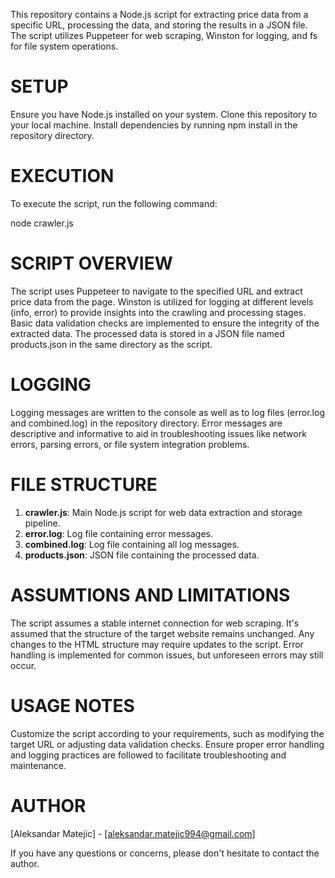 
This repository contains a Node.js script for extracting price data from a specific URL, processing the data, and storing the results in a JSON file. 
The script utilizes Puppeteer for web scraping, Winston for logging, and fs for file system operations.

# SETUP

Ensure you have Node.js installed on your system.
Clone this repository to your local machine.
Install dependencies by running npm install in the repository directory.

# EXECUTION

To execute the script, run the following command:

node crawler.js

# SCRIPT OVERVIEW

The script uses Puppeteer to navigate to the specified URL and extract price data from the page.
Winston is utilized for logging at different levels (info, error) to provide insights into the crawling and processing stages.
Basic data validation checks are implemented to ensure the integrity of the extracted data.
The processed data is stored in a JSON file named products.json in the same directory as the script.

# LOGGING

Logging messages are written to the console as well as to log files (error.log and combined.log) in the repository directory.
Error messages are descriptive and informative to aid in troubleshooting issues like network errors, parsing errors, or file system integration problems.

# FILE STRUCTURE

1. **crawler.js**: Main Node.js script for web data extraction and storage pipeline.
2. **error.log**: Log file containing error messages.
3. **combined.log**: Log file containing all log messages.
4. **products.json**: JSON file containing the processed data.

# ASSUMTIONS AND LIMITATIONS

The script assumes a stable internet connection for web scraping.
It's assumed that the structure of the target website remains unchanged. Any changes to the HTML structure may require updates to the script.
Error handling is implemented for common issues, but unforeseen errors may still occur.

# USAGE NOTES

Customize the script according to your requirements, such as modifying the target URL or adjusting data validation checks.
Ensure proper error handling and logging practices are followed to facilitate troubleshooting and maintenance.

# AUTHOR

[Aleksandar Matejic] - [aleksandar.matejic994@gmail.com]

If you have any questions or concerns, please don't hesitate to contact the author.
